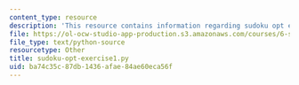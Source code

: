```yaml
---
content_type: resource
description: 'This resource contains information regarding sudoku opt exercise1.py. '
file: https://ol-ocw-studio-app-production.s3.amazonaws.com/courses/6-s095-programming-for-the-puzzled-january-iap-2018/ba74c35c87db1436afae84ae60eca56f_sudoku-opt-exercise1.py
file_type: text/python-source
resourcetype: Other
title: sudoku-opt-exercise1.py
uid: ba74c35c-87db-1436-afae-84ae60eca56f
---
```

